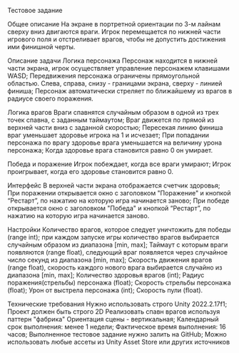 Тестовое задание

Общее описание
На экране в портретной ориентации по 3-м лайнам сверху вниз двигаются враги. Игрок перемещается по нижней части игрового поля и отстреливает врагов, чтобы не допустить достижения ими финишной черты.

Описание задачи
Логика персонажа
Персонаж находится в нижней части экрана, игрок осуществляет управление персонажем клавишами WASD;
Передвижения персонажа ограничены прямоугольной областью. Слева, справа, снизу - границами экрана, сверху - линией финиша;
Персонаж автоматически стреляет по ближайшему из врагов в радиусе своего поражения.

Логика врагов
Враги спавнятся случайным образом в одной из трех точек спавна, с заданным таймаутом;
Враг движется по прямой из верхней части вниз с заданной скоростью;
Пересекая линию финиша враг уменьшает здоровье игрока на 1 и исчезает;
При попадании персонажа по врагу здоровье врага уменьшается на величину урона персонажа;
Когда здоровье врага становится равно 0 он умирает.

Победа и поражение
Игрок побеждает, когда все враги умирают;
Игрок проигрывает, когда его здоровье становится равно 0.

Интерфейс
В верхней части экрана отображается счетчик здоровья;
При поражении открывается окно с заголовком "Поражение" и кнопкой “Рестарт”, по нажатию на которую игра начинается заново;
При победе открывается окно с заголовком "Победа" и кнопкой “Рестарт”, по нажатию на которую игра начинается заново.

Настройки
Количество врагов, которое следует уничтожить для победы (range int); при каждом запуске игры количество врагов выбирается случайным образом из диапазона [min, max];
Таймаут с которым враги появляются (range float), следующий враг появляется через случайное число секунд из диапазона [min, max];
Скорость движения врагов (range float), скорость каждого нового врага выбирается случайно из диапазона [min, max];
Количество здоровья врагов (int);
Радиус поражения(стрельбы) персонажа (float);
Скорость стрельбы персонажа (float);
Урон от выстрела персонажа (int);
Скорость пули (float).

Технические требования
Нужно использовать строго Unity 2022.2.17f1;
Проект должен быть строго 2D
Реализовать спавн врагов используя паттерн "фабрика"
Ориентация сцены - вертикальная;
Календарный срок выполнения: менее 1 недели;
Фактическое время выполнения: 16 часов;
Выполненное тестовое задание нужно залить на GitHub;
Можно использовать любые ассеты из Unity Asset Store или других источников
